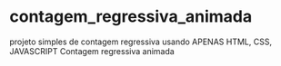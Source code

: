 # contagem_regressiva_animada

 projeto simples  de contagem regressiva usando APENAS  HTML, CSS, JAVASCRIPT
Contagem regressiva animada
